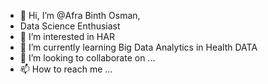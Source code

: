- 👋 Hi, I’m @Afra Binth Osman,
-  Data Science Enthusiast
- 👀 I’m interested in HAR 
- 🌱 I’m currently learning Big Data Analytics in Health DATA
- 💞️ I’m looking to collaborate on ...
- 📫 How to reach me ...

<!---
AfraBinthOsman/AfraBinthOsman is a ✨ special ✨ repository because its `README.md` (this file) appears on your GitHub profile.
You can click the Preview link to take a look at your changes.
--->
